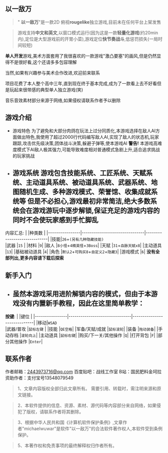 
## 以一敌万

>" **以一敌万**"是一款2D 俯视**rougelike**独立游戏,目前未在任何平台上架发售



>游戏支持**中文和英文**,以窗口模式运行(因为这是一款**轻量化游戏**(约20min内),定位是大型游戏前的开胃小菜),游戏定位**快节奏战斗**,低惩罚损失(一局时间较短)


 **单人开发**游戏,美术方面套用了我很喜欢的一款游戏"激凸要塞"的画风,但是仍然显得不是很好看,这个还请多多包容理解

当然,如果有兴趣参与美术合作改进,欢迎前来联系

项目花费了本人整个高中三年,直到现在终于基本完成,成为了一款看上去不好看但是玩起来很带感的典型单人独立游戏(笑)

音乐音效素材部分来源于网络,如果侵权请联系作者予以删除

## 游戏介绍

 - 游戏特色
   为了避免和大部分肉鸽在玩法上过分同质化,本游戏选择在敌人AI方面做出特色,我使用了超过2000行代码编写敌人AI,实现了敌人的状态机,玩家跟踪,攻击优先级决策,团体战斗决策,躲避子弹等,使本游戏AI
   **警告!**
   本游戏高难度模式下AI敌人极其强力,可能导致难度相对普通模式急剧上升,适合追求挑战的玩家挑战

- 游戏系统
   游戏包含技能系统、工匠系统、天赋系统、主动道具系统、被动道具系统、武器系统、地图随机生成、多种游戏模式、荣誉馆、收集成就系统等
   但是不必担心,游戏最初非常简洁,绝大多数系统会在游戏游玩中逐步解锁,保证充足的游戏内容的同时不会使玩家感到手忙脚乱
   -
内容汇总:
|                |种类数                          |
|----------------|-------------------------------|-----------------------------|
|技能|`26`+`(另有几种隐藏技能)`            
|武器          |`15`            |
|材料          |`9`|
|敌人          |`8小怪`+`4精英怪`+`3Boss`|
|天赋         |`31`+`血脉天赋x8`|
|主动道具          |`13`|
|基础被动道具          |`4`|
|角色          |`默认2`+`可购买8`+`自定义2`+`隐藏3`|
|游戏模式          |`6`|
**没有全部列出,更多内容请下载后探索**
## 新手入门
- 虽然本游戏采用进阶解锁内容的模式，但由于本游戏没有内置新手教程，因此在这里简单教学：
   -
**按键**:
|                |键位                          |
|----------------|-------------------------------|-----------------------------|
|移动|`WSAD`            
|武器/普攻          |`鼠标左键`            |
|技能          |`QE空格`|
|军备/天赋/成就          |`鼠标滚轮`|
|装备         |`拖动装备`|
|手动存档          |`滚轮向上`|
|主动道具          |`鼠标右键`|
|购买/下一关/其他操作          |`Q`|
|打开背包         |`F`|
|部分其他操作         |`Enter`|

## 联系作者
作者邮箱：2443973716@qq.com
百度贴吧：战线工作室
B站：国民肥料金坷拉
资助作者：支付宝号13548079549
> 1、文章内容版权全部归此文章所有。 需要引用、转载时，需注明来源和原文链接。

>2、本软件提供的信息、资源、素材、源代码等内容部分来自网络，如果侵犯了版权，请联系作者将其删除。

>3、根据中华人民共和国《计算机软件保护条例》,文章作者"michaelwuwar"是软件"以一敌万"的合法软件著作权人,本软件受到条例保护。

>5、本著作权和免责事项的最终解释权归作者所有。
